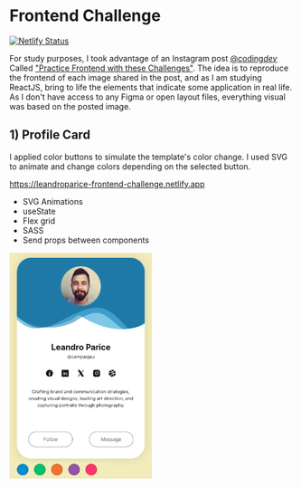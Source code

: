 # Frontend Challenge

[![Netlify Status](https://api.netlify.com/api/v1/badges/985f5fce-ee83-484d-993d-1822b14092ef/deploy-status)](https://app.netlify.com/sites/leandroparice-frontend-challenge/deploys)

For study purposes, I took advantage of an Instagram post [@coding*dev*](https://www.instagram.com/coding_dev_)
Called ["Practice Frontend with these Challenges"](https://www.instagram.com/p/C94inT1yL4X/?utm_source=ig_web_copy_link&igsh=MzRlODBiNWFlZA==).
The idea is to reproduce the frontend of each image shared in the post, and as I am studying ReactJS, bring to life the elements that indicate some application in real life.
As I don't have access to any Figma or open layout files, everything visual was based on the posted image.

## 1) Profile Card

I applied color buttons to simulate the template's color change. I used SVG to animate and change colors depending on the selected button.

https://leandroparice-frontend-challenge.netlify.app

- SVG Animations
- useState
- Flex grid
- SASS
- Send props between components

<img height="399" src="src/assets/screenshot-1.png" alt="Frontend Challenge - Profile Card" />
